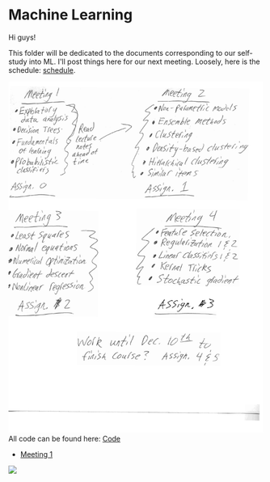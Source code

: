 # Machine Learning

Hi guys!

This folder will be dedicated to the documents corresponding to our self-study into ML. I'll post things here for our next meeting. Loosely, here is the schedule: [schedule](https://github.com/Mathnstein/Machine_Learning/blob/master/schedule.pdf).

![](schedule.png)
All code can be found here: [Code](https://github.com/Mathnstein/Machine_Learning/tree/master/Code)

* [Meeting 1](https://github.com/Mathnstein/Machine_Learning/tree/master/Meeting%201)

![](http://www.reactiongifs.us/wp-content/uploads/2013/10/nuh_uh_conan_obrien.gif)
